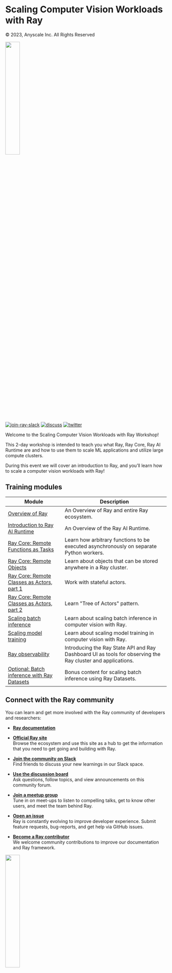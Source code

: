 # Scaling Computer Vision Workloads with Ray

© 2023, Anyscale Inc. All Rights Reserved

<img src="https://technical-training-assets.s3.us-west-2.amazonaws.com/Generic/ray_logo.png" width="30%" loading="lazy">

<a href="https://forms.gle/9TSdDYUgxYs8SA9e8"><img src="https://img.shields.io/badge/Ray-Join%20Slack-blue" alt="join-ray-slack"></a>
<a href="https://discuss.ray.io/"><img src="https://img.shields.io/badge/Discuss-Ask%20Questions-blue" alt="discuss"></a>
<a href="https://twitter.com/raydistributed"><img src="https://img.shields.io/twitter/follow/raydistributed?label=Follow" alt="twitter"></a>

Welcome to the Scaling Computer Vision Workloads with Ray Workshop!

This 2-day workshop is intended to teach you what Ray, Ray Core, Ray AI Runtime are and how to use them to scale ML applications and utilize large compute clusters.

During this event we will cover an introduction to Ray, and you’ll learn how to scale a computer vision workloads with Ray!

## Training modules

| Module                                                                                                                                                                                                    | Description                                                                                                 |
|-----------------------------------------------------------------------------------------------------------------------------------------------------------------------------------------------------------|-------------------------------------------------------------------------------------------------------------|
| [Overview of Ray](https://github.com/ray-project/ray-acm-workshop-2023/blob/main/Introductory_modules/Overview_of_Ray.ipynb)                                                                          | An Overview of Ray and entire Ray ecosystem.                                                                |
| [Introduction to Ray AI Runtime](https://github.com/ray-project/ray-acm-workshop-2023/blob/main/Introductory_modules/Introduction_to_Ray_AI_Runtime.ipynb)                                            | An Overview of the Ray AI Runtime.                                                                          |
| [Ray Core: Remote Functions as Tasks](https://github.com/ray-project/ray-acm-workshop-2023/blob/main/Ray_Core/Ray_Core_1_Remote_Functions.ipynb)                                                      | Learn how arbitrary functions to be executed asynchronously on separate Python workers.                     |
| [Ray Core: Remote Objects](https://github.com/ray-project/ray-acm-workshop-2023/blob/main/Ray_Core/Ray_Core_2_Remote_Objects.ipynb)                                                                   | Learn about objects that can be stored anywhere in a Ray cluster.                                           |
| [Ray Core: Remote Classes as Actors, part 1](https://github.com/ray-project/ray-acm-workshop-2023/blob/main/Ray_Core/Ray_Core_3_Remote_Classes_part_1.ipynb)                                          | Work with stateful actors.                                                                                  |
| [Ray Core: Remote Classes as Actors, part 2](https://github.com/ray-project/ray-acm-workshop-2023/blob/main/Ray_Core/Ray_Core_4_Remote_Classes_part_2.ipynb)                                          | Learn "Tree of Actors" pattern.                                                                             |
| [Scaling batch inference](https://github.com/ray-project/ray-acm-workshop-2023/blob/main/Computer_vision_workloads/Semantic_segmentation/Scaling_batch_inference.ipynb)                               | Learn about scaling batch inference in computer vision with Ray.                                            |
| [Scaling model training](https://github.com/ray-project/ray-acm-workshop-2023/blob/main/Computer_vision_workloads/Semantic_segmentation/Scaling_model_training.ipynb)                                 | Learn about scaling model training in computer vision with Ray.                                             |
| [Ray observability](https://github.com/ray-project/ray-acm-workshop-2023/blob/main/Observability/Ray_observability_part_1.ipynb)                                                                      | Introducing the Ray State API and Ray Dashboard UI as tools for observing the Ray cluster and applications. |
| [Optional: Batch inference with Ray Datasets](https://github.com/ray-project/ray-acm-workshop-2023/blob/main/Computer_vision_workloads/Semantic_segmentation/Batch_inference_with_Ray_Datasets.ipynb) | Bonus content for scaling batch inference using Ray Datasets.                                               |

## Connect with the Ray community

You can learn and get more involved with the Ray community of developers and researchers:

* [**Ray documentation**](https://docs.ray.io/en/latest)

* [**Official Ray site**](https://www.ray.io/)  
Browse the ecosystem and use this site as a hub to get the information that you need to get going and building with Ray.

* [**Join the community on Slack**](https://forms.gle/9TSdDYUgxYs8SA9e8)  
Find friends to discuss your new learnings in our Slack space.

* [**Use the discussion board**](https://discuss.ray.io/)  
Ask questions, follow topics, and view announcements on this community forum.

* [**Join a meetup group**](https://www.meetup.com/Bay-Area-Ray-Meetup/)  
Tune in on meet-ups to listen to compelling talks, get to know other users, and meet the team behind Ray.

* [**Open an issue**](https://github.com/ray-project/ray/issues/new/choose)  
Ray is constantly evolving to improve developer experience. Submit feature requests, bug-reports, and get help via GitHub issues.

* [**Become a Ray contributor**](https://docs.ray.io/en/latest/ray-contribute/getting-involved.html)  
We welcome community contributions to improve our documentation and Ray framework.

<img src="https://technical-training-assets.s3.us-west-2.amazonaws.com/Generic/ray_logo.png" width="30%" loading="lazy">
